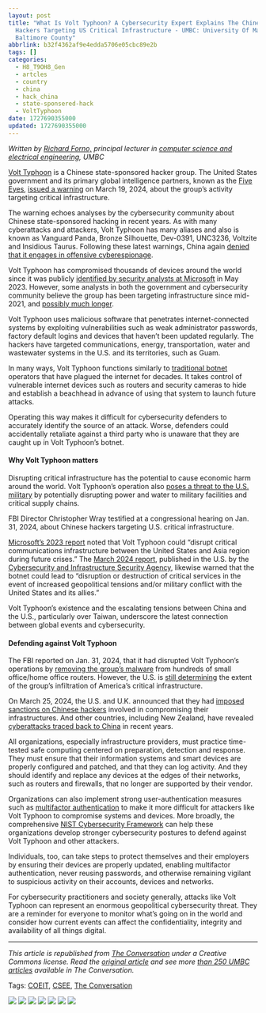 ```yaml
---
layout: post
title: "What Is Volt Typhoon? A Cybersecurity Expert Explains The Chinese
  Hackers Targeting US Critical Infrastructure - UMBC: University Of Maryland,
  Baltimore County"
abbrlink: b32f4362af9e4edda5706e05cbc89e2b
tags: []
categories:
  - H8_T9OH8_Gen
  - artcles
  - country
  - china
  - hack_china
  - state-sponsered-hack
  - VoltTyphoon
date: 1727690355000
updated: 1727690355000
---
```


*Written by [Richard Forno,](https://theconversation.com/profiles/richard-forno-173226) principal lecturer in [computer science and electrical engineering](https://www.csee.umbc.edu/), UMBC*

[Volt Typhoon](https://www.cisa.gov/news-events/cybersecurity-advisories/aa24-038a) is a Chinese state-sponsored hacker group. The United States government and its primary global intelligence partners, known as the [Five Eyes](https://theconversation.com/nato-isnt-the-only-alliance-that-countries-are-eager-to-join-a-brief-history-of-the-five-eyes-209763), [issued a warning](https://www.cisa.gov/resources-tools/resources/prc-state-sponsored-cyber-activity-actions-critical-infrastructure-leaders) on March 19, 2024, about the group’s activity targeting critical infrastructure.

The warning echoes analyses by the cybersecurity community about Chinese state-sponsored hacking in recent years. As with many cyberattacks and attackers, Volt Typhoon has many aliases and also is known as Vanguard Panda, Bronze Silhouette, Dev-0391, UNC3236, Voltzite and Insidious Taurus. Following these latest warnings, China again [denied that it engages in offensive cyberespionage](https://www.scmp.com/video/china/3256907/china-denies-accusations-state-sponsored-hacking-us-uk-and-new-zealand).

Volt Typhoon has compromised thousands of devices around the world since it was publicly [identified by security analysts at Microsoft](https://www.microsoft.com/en-us/security/blog/2023/05/24/volt-typhoon-targets-us-critical-infrastructure-with-living-off-the-land-techniques/) in May 2023. However, some analysts in both the government and cybersecurity community believe the group has been targeting infrastructure since mid-2021, and [possibly much longer](https://cyberscoop.com/feds-chinese-hacking-operations-have-been-in-critical-infrastructure-networks-for-five-years/).

Volt Typhoon uses malicious software that penetrates internet-connected systems by exploiting vulnerabilities such as weak administrator passwords, factory default logins and devices that haven’t been updated regularly. The hackers have targeted communications, energy, transportation, water and wastewater systems in the U.S. and its territories, such as Guam.

In many ways, Volt Typhoon functions similarly to [traditional botnet](https://cybernews.com/malware/what-is-a-botnet/) operators that have plagued the internet for decades. It takes control of vulnerable internet devices such as routers and security cameras to hide and establish a beachhead in advance of using that system to launch future attacks.

Operating this way makes it difficult for cybersecurity defenders to accurately identify the source of an attack. Worse, defenders could accidentally retaliate against a third party who is unaware that they are caught up in Volt Typhoon’s botnet.

#### Why Volt Typhoon matters

Disrupting critical infrastructure has the potential to cause economic harm around the world. Volt Typhoon’s operation also [poses a threat to the U.S. military](https://www.nytimes.com/2023/07/29/us/politics/china-malware-us-military-bases-taiwan.html) by potentially disrupting power and water to military facilities and critical supply chains.

FBI Director Christopher Wray testified at a congressional hearing on Jan. 31, 2024, about Chinese hackers targeting U.S. critical infrastructure.

[Microsoft’s 2023 report](https://www.microsoft.com/en-us/security/blog/2023/05/24/volt-typhoon-targets-us-critical-infrastructure-with-living-off-the-land-techniques/) noted that Volt Typhoon could “disrupt critical communications infrastructure between the United States and Asia region during future crises.” The [March 2024 report](https://www.cisa.gov/resources-tools/resources/prc-state-sponsored-cyber-activity-actions-critical-infrastructure-leaders), published in the U.S. by the [Cybersecurity and Infrastructure Security Agency](https://www.cisa.gov/), likewise warned that the botnet could lead to “disruption or destruction of critical services in the event of increased geopolitical tensions and/or military conflict with the United States and its allies.”

Volt Typhoon’s existence and the escalating tensions between China and the U.S., particularly over Taiwan, underscore the latest connection between global events and cybersecurity.

#### Defending against Volt Typhoon

The FBI reported on Jan. 31, 2024, that it had disrupted Volt Typhoon’s operations by [removing the group’s malware](https://www.justice.gov/opa/pr/us-government-disrupts-botnet-peoples-republic-china-used-conceal-hacking-critical) from hundreds of small office/home office routers. However, the U.S. is [still determining](https://therecord.media/china-hacking-volt-typhoon-response-nsa-rob-joyce) the extent of the group’s infiltration of America’s critical infrastructure.

On March 25, 2024, the U.S. and U.K. announced that they had [imposed sanctions on Chinese hackers](https://www.nytimes.com/2024/03/25/us/politics/china-hacking-us-sanctions.html) involved in compromising their infrastructures. And other countries, including New Zealand, have revealed [cyberattacks traced back to China](https://apnews.com/article/new-zealand-china-cyber-security-hacking-e0515ff0b4218b077d62de401f23b5b1) in recent years.

All organizations, especially infrastructure providers, must practice time-tested safe computing centered on preparation, detection and response. They must ensure that their information systems and smart devices are properly configured and patched, and that they can log activity. And they should identify and replace any devices at the edges of their networks, such as routers and firewalls, that no longer are supported by their vendor.

Organizations can also implement strong user-authentication measures such as [multifactor authentication](https://www.cisa.gov/sites/default/files/publications/MFA-Fact-Sheet-Jan22-508.pdf) to make it more difficult for attackers like Volt Typhoon to compromise systems and devices. More broadly, the comprehensive [NIST Cybersecurity Framework](https://www.nist.gov/cyberframework) can help these organizations develop stronger cybersecurity postures to defend against Volt Typhoon and other attackers.

Individuals, too, can take steps to protect themselves and their employers by ensuring their devices are properly updated, enabling multifactor authentication, never reusing passwords, and otherwise remaining vigilant to suspicious activity on their accounts, devices and networks.

For cybersecurity practitioners and society generally, attacks like Volt Typhoon can represent an enormous geopolitical cybersecurity threat. They are a reminder for everyone to monitor what’s going on in the world and consider how current events can affect the confidentiality, integrity and availability of all things digital.

***

*This article is republished from [The Conversation](https://theconversation.com/) under a Creative Commons license. Read the [original article](https://theconversation.com/what-is-volt-typhoon-a-cybersecurity-expert-explains-the-chinese-hackers-targeting-us-critical-infrastructure-226600) and see more [than 250 UMBC articles](https://theconversation.com/institutions/university-of-maryland-baltimore-county-1667) available in The Conversation.*

Tags: [COEIT](https://umbc.edu/stories/tag/coeit/), [CSEE](https://umbc.edu/stories/tag/csee/), [The Conversation](https://umbc.edu/stories/tag/the-conversation/)

[![](https://static.addtoany.com/buttons/a2a.svg)](https://www.addtoany.com/share#url=https%3A%2F%2Fumbc.edu\&title=UMBC%3A%20University%20of%20Maryland%2C%20Baltimore%20County) [![](https://static.addtoany.com/buttons/google_translate.svg)](https://www.addtoany.com/add_to/google_translate?linkurl=https%3A%2F%2Fumbc.edu\&linkname=UMBC%3A%20University%20of%20Maryland%2C%20Baltimore%20County) [![](https://static.addtoany.com/buttons/x.svg)](https://www.addtoany.com/add_to/x?linkurl=https%3A%2F%2Fumbc.edu\&linkname=UMBC%3A%20University%20of%20Maryland%2C%20Baltimore%20County) [![](https://static.addtoany.com/buttons/facebook.svg)](https://www.addtoany.com/add_to/facebook?linkurl=https%3A%2F%2Fumbc.edu\&linkname=UMBC%3A%20University%20of%20Maryland%2C%20Baltimore%20County) [![](https://static.addtoany.com/buttons/threads.svg)](https://www.addtoany.com/add_to/threads?linkurl=https%3A%2F%2Fumbc.edu\&linkname=UMBC%3A%20University%20of%20Maryland%2C%20Baltimore%20County) [![](https://static.addtoany.com/buttons/linkedin.svg)](https://www.addtoany.com/add_to/linkedin?linkurl=https%3A%2F%2Fumbc.edu\&linkname=UMBC%3A%20University%20of%20Maryland%2C%20Baltimore%20County) [![](https://static.addtoany.com/buttons/reddit.svg)](https://www.addtoany.com/add_to/reddit?linkurl=https%3A%2F%2Fumbc.edu\&linkname=UMBC%3A%20University%20of%20Maryland%2C%20Baltimore%20County)
